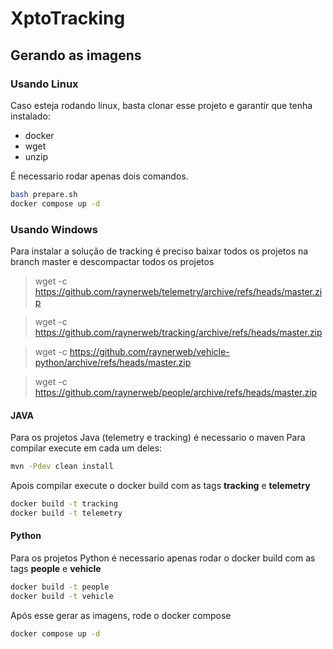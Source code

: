 # XptoTracking

## Gerando as imagens

### Usando Linux

Caso esteja rodando linux, basta clonar esse projeto e garantir que tenha instalado:
- docker
- wget
- unzip

É necessario rodar apenas dois comandos.
```bash
bash prepare.sh
docker compose up -d    
```

### Usando Windows
Para instalar a solução de tracking é preciso baixar todos os projetos na branch master e descompactar todos os projetos

> wget -c https://github.com/raynerweb/telemetry/archive/refs/heads/master.zip

> wget -c https://github.com/raynerweb/tracking/archive/refs/heads/master.zip

> wget -c https://github.com/raynerweb/vehicle-python/archive/refs/heads/master.zip

> wget -c https://github.com/raynerweb/people/archive/refs/heads/master.zip

#### JAVA
Para os projetos Java (telemetry e tracking) é necessario o maven
Para compilar execute em cada um deles:

```bash
mvn -Pdev clean install
```

Apois compilar execute o docker build com as tags **tracking** e **telemetry**
```bash
docker build -t tracking
docker build -t telemetry
```


#### Python
Para os projetos Python é necessario apenas rodar o docker build com as tags **people** e **vehicle**
```bash
docker build -t people
docker build -t vehicle
```

Após esse gerar as imagens, rode o docker compose
```bash
docker compose up -d    
```